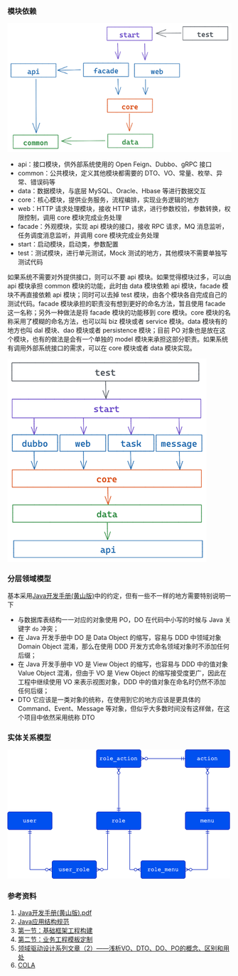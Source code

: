 ### 模块依赖

![](docs/module-dependence.excalidraw.png)

* api：接口模块，供外部系统使用的 Open Feign、Dubbo、gRPC 接口
* common：公共模块，定义其他模块都需要的 DTO、VO、常量、枚举、异常、错误码等
* data：数据模块，与底层 MySQL、Oracle、Hbase 等进行数据交互
* core：核心模块，提供业务服务，流程编排，实现业务逻辑的地方
* web：HTTP 请求处理模块，接收 HTTP 请求，进行参数校验，参数转换，权限控制，调用 core 模块完成业务处理
* facade：外观模块，实现 api 模块的接口，接收 RPC 请求，MQ 消息监听，任务调度消息监听，并调用 core 模块完成业务处理
* start：启动模块，启动类，参数配置
* test：测试模块，进行单元测试，Mock 测试的地方，其他模块不需要单独写测试代码

如果系统不需要对外提供接口，则可以不要 api 模块。如果觉得模块过多，可以由 api 模块承担 common 模块的功能，此时由 data 模块依赖 api 模块，facade 模块不再直接依赖 api 模块；同时可以去掉 test 模块，由各个模块各自完成自己的测试代码。facade 模块承担的职责没有想到更好的命名方法，暂且使用 facade 这一名称；另外一种做法是将 facade 模块的功能移到 core 模块。core 模块的名称采用了模糊的命名方法，也可以叫 biz 模块或者 service 模块。data 模块有的地方也叫 dal 模块、dao 模块或者 persistence 模块；目前 PO 对象也是放在这个模块，也有的做法是会有一个单独的 model 模块来承担这部分职责。如果系统有调用外部系统接口的需求，可以在 core 模块或者 data 模块实现。

![](docs/module-dependence-1.excalidraw.png)

### 分层领域模型

基本采用[Java开发手册(黄山版)](https://github.com/alibaba/p3c)中的约定，但有一些不一样的地方需要特别说明一下

* 与数据库表结构一一对应的对象使用 PO，DO 在代码中小写的时候与 Java 关键字 `do` 冲突；
* 在 Java 开发手册中 DO 是 Data Object 的缩写，容易与 DDD 中领域对象 Domain Object 混淆，那么在使用 DDD 开发方式命名领域对象时不添加任何后缀；
* 在 Java 开发手册中 VO 是 View Object 的缩写，也容易与 DDD 中的值对象 Value Object 混淆，但由于 VO 是 View Object 的缩写接受度更广，因此在工程中继续使用 VO 来表示视图对象，DDD 中的值对象在命名时仍然不添加任何后缀；
* DTO 它应该是一类对象的统称，在使用到它的地方应该是更具体的 Command、Event、Message 等对象，但似乎大多数时间没有这样做，在这个项目中依然采用统称 DTO

### 实体关系模型

![](docs/rbac.drawio.png)

### 参考资料

1. [Java开发手册(黄山版).pdf](https://github.com/alibaba/p3c)
2. [Java应用结构规范](https://mp.weixin.qq.com/s/oBsLNuJPeyVPegW2c37DVQ)
3. [第一节：基础框架工程构建](https://github.com/mercyblitz/java-training-camp/blob/main/stage-1/docs/01.%20%E7%AC%AC%E4%B8%80%E8%8A%82%EF%BC%9A%E5%9F%BA%E7%A1%80%E6%A1%86%E6%9E%B6%E5%B7%A5%E7%A8%8B%E6%9E%84%E5%BB%BA.md)
4. [第二节：业务工程模板定制](https://github.com/mercyblitz/java-training-camp/blob/main/stage-1/docs/02.%20%E7%AC%AC%E4%BA%8C%E8%8A%82%EF%BC%9A%E4%B8%9A%E5%8A%A1%E5%B7%A5%E7%A8%8B%E6%A8%A1%E6%9D%BF%E5%AE%9A%E5%88%B6.md)
5. [领域驱动设计系列文章（2）——浅析VO、DTO、DO、PO的概念、区别和用处](http://www.blogjava.net/johnnylzb/archive/2010/05/27/321968.html)
6. [COLA](https://github.com/alibaba/COLA)
